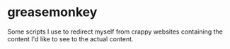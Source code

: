 # greasemonkey
Some scripts I use to redirect myself from crappy websites containing the content I'd like to see to the actual content.

